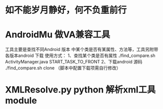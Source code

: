  # 如不能岁月静好，何不负重前行

 # AndroidMu 做VA兼容工具 
 工具主要是查找不同Android 版本 中某个类是否有某属性、方法等，工具另附带各版本android 下载
     使用方式：
         1、查找某个类是否有属性   ./find_compare.sh ActivityManager.java START_TASK_TO_FRONT
         2、下载android 源码      ./find_compare.sh clone  （脚本中配置下载项需自行修改）
         
 # XMLResolve.py python 解析xml工具module
